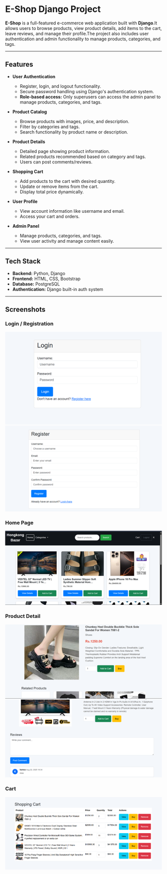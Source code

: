 # E-Shop Django Project

**E-Shop** is a full-featured e-commerce web application built with **Django**.It allows users to browse products, view product details, add items to the cart, leave reviews, and manage their profile.The project also includes user authentication and admin functionality to manage products, categories, and tags.

---

## **Features**

- **User Authentication**
  - Register, login, and logout functionality.
  - Secure password handling using Django's authentication system.
  - **Role-based access:** Only superusers can access the admin panel to manage products, categories, and tags.


- **Product Catalog**
  - Browse products with images, price, and description.
  - Filter by categories and tags.
  - Search functionality by product name or description.

- **Product Details**
  - Detailed page showing product information.
  - Related products recommended based on category and tags.
  - Users can post comments/reviews.

- **Shopping Cart**
  - Add products to the cart with desired quantity.
  - Update or remove items from the cart.
  - Display total price dynamically.

- **User Profile**
  - View account information like username and email.
  - Access your cart and orders.

- **Admin Panel**
  - Manage products, categories, and tags.
  - View user activity and manage content easily.

---

## **Tech Stack**

- **Backend:** Python, Django  
- **Frontend:** HTML, CSS, Bootstrap  
- **Database:** PostgreSQL  
- **Authentication:** Django built-in auth system  

---

## **Screenshots**

### Login / Registration
![Login Page](screenshots/login.png) ![Registration Page](screenshots/registration.png)

### Home Page
![Home](screenshots/home.png)

### Product Detail
![Product Detail Page](screenshots/product_detail.png)
![Comments Section](screenshots/comments.png)

### Cart
![Cart Page](screenshots/cart.png)


